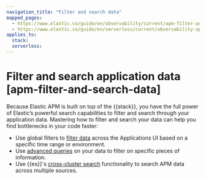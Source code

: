 ```yaml
---
navigation_title: "Filter and search data"
mapped_pages:
  - https://www.elastic.co/guide/en/observability/current/apm-filter-and-search-data.html
  - https://www.elastic.co/guide/en/serverless/current/observability-apm-filter-and-search-data.html
applies_to:
  stack:
  serverless:
---
```


# Filter and search application data [apm-filter-and-search-data]

Because Elastic APM is built on top of the {{stack}}, you have the full power of Elastic’s powerful search capabilities to filter and search through your application data. Mastering how to filter and search your data can help you find bottlenecks in your code faster:

* Use global filters to [filter data](../../../solutions/observability/apps/filter-application-data.md) across the Applications UI based on a specific time range or environment.
* Use [advanced queries](../../../solutions/observability/apps/use-advanced-queries-on-application-data.md) on your data to filter on specific pieces of information.
* Use {{es}}'s [cross-cluster search](../../../solutions/observability/apps/cross-cluster-search-with-application-data.md) functionality to search APM data across multiple sources.